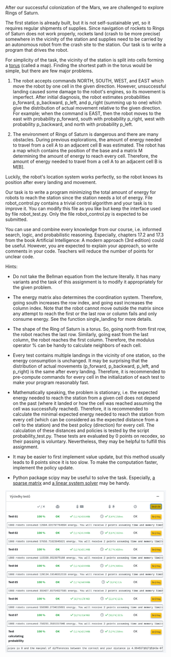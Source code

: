 After our successful colonization of the Mars, we are challenged to explore Rings of Saturn.

The first station is already built, but it is not self-sustainable yet, so it requires regular shipments of supplies.
Since navigation of rockets to Rings of Saturn does not work properly, rockets land (crash to be more precise) somewhere in the vicinity of the station
and supplies need to be carried by an autonomous robot from the crash site to the station.
Our task is to write a program that drives the robot.

For simplicity of the task, the vicinity of the station is split into cells forming a [torus](https://en.wikipedia.org/wiki/Torus) (called a map).
Finding the shortest path in the torus would be simple, but there are few major problems.

1. The robot accepts commands NORTH, SOUTH, WEST, and EAST which move the robot by one cell in the given direction.
However, unsuccessful landing caused some damage to the robot's engines, so its movement is imperfect.
After initial diagnosis, the robot estimates probabilities p_forward, p_backward, p_left, and p_right (summing up to one) which give the distribution of actual movement relative to the given direction.
For example; when the command is EAST, then the robot moves to the east with probability p_forward, south with probability p_right, west with probability p_backward, and north with probability p_left.

1. The environment of Rings of Saturn is dangerous and there are many obstacles.
During previous explorations, the amount of energy needed to travel from a cell A to an adjacent cell B was estimated.
The robot has a map which contains the position of the base and a matrix M determining the amount of energy to reach every cell.
Therefore, the amount of energy needed to travel from a cell A to an adjacent cell B is M[B].

Luckily, the robot's location system works perfectly, so the robot knows its position after every landing and movement.

Our task is to write a program minimizing the total amount of energy for robots to reach the station since the station needs a lot of energy.
File robot_control.py contains a trivial control algorithm and your task is to improve it.
You can modify this file as you like but keep the interface used by file robot_test.py.
Only the file robot_control.py is expected to be submitted.

You can use and combine every knowledge from our course, i.e. informed search, logic, and probabilistic reasoning.
Especially, chapters 17.2 and 17.3 from the book Artificial Intelligence: A modern approach (3rd edition) could be useful.
However, you are expected to explain your approach, so write comments in your code.
Teachers will reduce the number of points for unclear code.

Hints:
* Do not take the Bellman equation from the lecture literally.
It has many variants and the task of this assignment is to modify it appropriately for the given problem.

* The energy matrix also determines the coordination system.
Therefore, going south increases the row index, and going east increases the column index.
Note that the robot cannot move outside the matrix since any attempt to reach the first or the last row or column fails and only consume energy.
See the function single_landing for more details.

* The shape of the Ring of Saturn is a torus.
So, going north from first row, the robot reaches the last row.
Similarly, going east from the last column, the robot reaches the first column.
Therefore, the modulus operator % can be handy to calculate neighbors of each cell.

* Every test contains multiple landings in the vicinity of one station, so the energy consumption is unchanged.
It may be surprising that the distribution of actual movements (p_forward, p_backward, p_left, and p_right) is the same after every landing.
Therefore, it is recommended to pre-compute commands for every cell in the initialization of each test to make your program reasonably fast.

* Mathematically speaking, the problem is stationary, i.e. the expected energy needed to reach the station from a given cell does not depend on the past (where it landed or how the cell was reached assuming the cell was successfully reached).
Therefore, it is recommended to calculate the minimal expected energy needed to reach the station from every cell (which can be considered as the expected distance from a cell to the station) and the best policy (direction) for every cell. 
The calculation of these distances and policies is tested by the script probability_test.py.
These tests are evaluated by 0 points on recodex, so their passing is voluntary.
Nevertheless, they may be helpful to fulfill this assignment.

* It may be easier to first implement value update, but this method usually leads to 8 points since it is too slow.
To make the computation faster, implement the policy update.

* Python package scipy may be useful to solve the task.
Especially, [a sparse matrix](https://docs.scipy.org/doc/scipy/reference/generated/scipy.sparse.csc_matrix.html) and [a linear system solver](https://docs.scipy.org/doc/scipy/reference/generated/scipy.sparse.linalg.spsolve.html) may be handy.

![evaluation](reference_evaluation_on_recodex.png "Evaluation of a reference solution on recodex")
